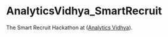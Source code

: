# AnalyticsVidhya_SmartRecruit
The Smart Recruit Hackathon at ([Analytics Vidhya](http://datahack.analyticsvidhya.com/contest/the-smart-recruits)).
